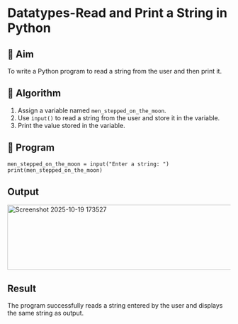 # Datatypes-Read and Print a String in Python

## 🎯 Aim
To write a Python program to read a string from the user and then print it.

## 🧠 Algorithm
1. Assign a variable named `men_stepped_on_the_moon`.
2. Use `input()` to read a string from the user and store it in the variable.
3. Print the value stored in the variable.

## 🧾 Program
```
men_stepped_on_the_moon = input("Enter a string: ")
print(men_stepped_on_the_moon)
```


## Output
<img width="657" height="147" alt="Screenshot 2025-10-19 173527" src="https://github.com/user-attachments/assets/e27fed75-63f3-4bb6-ad90-96afd07863bc" />



## Result
The program successfully reads a string entered by the user and displays the same string as output.
